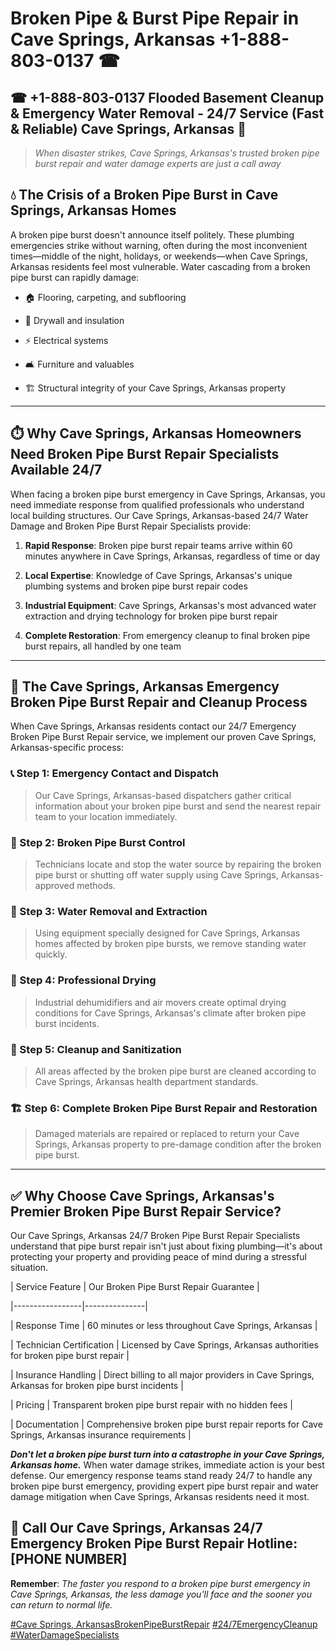 # Broken Pipe & Burst Pipe Repair in Cave Springs, Arkansas +1-888-803-0137 ☎
## ☎ +1-888-803-0137  Flooded Basement Cleanup & Emergency Water Removal - 24/7 Service (Fast & Reliable) Cave Springs, Arkansas 🚨

> *When disaster strikes, Cave Springs, Arkansas's trusted broken pipe burst repair and water damage experts are just a call away*

## 💧 The Crisis of a Broken Pipe Burst in Cave Springs, Arkansas Homes

A broken pipe burst doesn't announce itself politely. These plumbing emergencies strike without warning, often during the most inconvenient times—middle of the night, holidays, or weekends—when Cave Springs, Arkansas residents feel most vulnerable. Water cascading from a broken pipe burst can rapidly damage:

* 🏠 Flooring, carpeting, and subflooring
* 🧱 Drywall and insulation
* ⚡ Electrical systems
* 🛋️ Furniture and valuables
* 🏗️ Structural integrity of your Cave Springs, Arkansas property

---

## ⏱️ Why Cave Springs, Arkansas Homeowners Need Broken Pipe Burst Repair Specialists Available 24/7

When facing a broken pipe burst emergency in Cave Springs, Arkansas, you need immediate response from qualified professionals who understand local building structures. Our Cave Springs, Arkansas-based 24/7 Water Damage and Broken Pipe Burst Repair Specialists provide:

1. **Rapid Response**: Broken pipe burst repair teams arrive within 60 minutes anywhere in Cave Springs, Arkansas, regardless of time or day
2. **Local Expertise**: Knowledge of Cave Springs, Arkansas's unique plumbing systems and broken pipe burst repair codes
3. **Industrial Equipment**: Cave Springs, Arkansas's most advanced water extraction and drying technology for broken pipe burst repair
4. **Complete Restoration**: From emergency cleanup to final broken pipe burst repairs, all handled by one team

---

## 🔧 The Cave Springs, Arkansas Emergency Broken Pipe Burst Repair and Cleanup Process

When Cave Springs, Arkansas residents contact our 24/7 Emergency Broken Pipe Burst Repair service, we implement our proven Cave Springs, Arkansas-specific process:

### 📞 Step 1: Emergency Contact and Dispatch
> Our Cave Springs, Arkansas-based dispatchers gather critical information about your broken pipe burst and send the nearest repair team to your location immediately.

### 🚿 Step 2: Broken Pipe Burst Control
> Technicians locate and stop the water source by repairing the broken pipe burst or shutting off water supply using Cave Springs, Arkansas-approved methods.

### 🌊 Step 3: Water Removal and Extraction
> Using equipment specially designed for Cave Springs, Arkansas homes affected by broken pipe bursts, we remove standing water quickly.

### 💨 Step 4: Professional Drying
> Industrial dehumidifiers and air movers create optimal drying conditions for Cave Springs, Arkansas's climate after broken pipe burst incidents.

### 🧼 Step 5: Cleanup and Sanitization
> All areas affected by the broken pipe burst are cleaned according to Cave Springs, Arkansas health department standards.

### 🏗️ Step 6: Complete Broken Pipe Burst Repair and Restoration
> Damaged materials are repaired or replaced to return your Cave Springs, Arkansas property to pre-damage condition after the broken pipe burst.

---

## ✅ Why Choose Cave Springs, Arkansas's Premier Broken Pipe Burst Repair Service?

Our Cave Springs, Arkansas 24/7 Broken Pipe Burst Repair Specialists understand that pipe burst repair isn't just about fixing plumbing—it's about protecting your property and providing peace of mind during a stressful situation.

| Service Feature | Our Broken Pipe Burst Repair Guarantee |
|-----------------|---------------|
| Response Time | 60 minutes or less throughout Cave Springs, Arkansas |
| Technician Certification | Licensed by Cave Springs, Arkansas authorities for broken pipe burst repair |
| Insurance Handling | Direct billing to all major providers in Cave Springs, Arkansas for broken pipe burst incidents |
| Pricing | Transparent broken pipe burst repair with no hidden fees |
| Documentation | Comprehensive broken pipe burst repair reports for Cave Springs, Arkansas insurance requirements |

***Don't let a broken pipe burst turn into a catastrophe in your Cave Springs, Arkansas home.*** When water damage strikes, immediate action is your best defense. Our emergency response teams stand ready 24/7 to handle any broken pipe burst emergency, providing expert pipe burst repair and water damage mitigation when Cave Springs, Arkansas residents need it most.

## 📱 Call Our Cave Springs, Arkansas 24/7 Emergency Broken Pipe Burst Repair Hotline: [PHONE NUMBER]

**Remember**: *The faster you respond to a broken pipe burst emergency in Cave Springs, Arkansas, the less damage you'll face and the sooner you can return to normal life.*

[#Cave Springs, ArkansasBrokenPipeBurstRepair](#) [#24/7EmergencyCleanup](#) [#WaterDamageSpecialists](#)